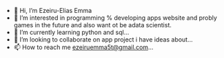 - 👋 Hi, I’m Ezeiru-Elias Emma
- 👀 I’m interested in programming % developing apps website and probly games in the future and also want ot be adata scientist.
- 🌱 I’m currently learning python and sql...
- 💞️ I’m looking to collaborate on app project i have ideas about...
- 📫 How to reach me ezeiruemma5t@gmail.com...

<!---
Ezeiruemma/Ezeiruemma is a ✨ special ✨ repository because its `README.md` (this file) appears on your GitHub profile.
You can click the Preview link to take a look at your changes.
--->
